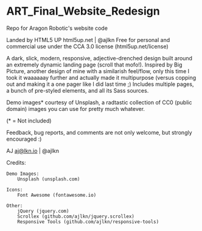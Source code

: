 # ART_Final_Website_Redesign
Repo for Aragon Robotic's website code

Landed by HTML5 UP
html5up.net | @ajlkn
Free for personal and commercial use under the CCA 3.0 license (html5up.net/license)


A dark, slick, modern, responsive, adjective-drenched design built around an extremely
dynamic landing page (scroll that mofo!). Inspired by Big Picture, another design
of mine with a similarish feel/flow, only this time I took it waaaaaay further and
actually made it multipurpose (versus copping out and making it a one pager like I
did last time ;) Includes multiple pages, a bunch of pre-styled elements, and all
its Sass sources.

Demo images* courtesy of Unsplash, a radtastic collection of CC0 (public domain) images
you can use for pretty much whatever.

(* = Not included)

Feedback, bug reports, and comments are not only welcome, but strongly encouraged :)

AJ
aj@lkn.io | @ajlkn


Credits:

	Demo Images:
		Unsplash (unsplash.com)

	Icons:
		Font Awesome (fontawesome.io)

	Other:
		jQuery (jquery.com)
		Scrollex (github.com/ajlkn/jquery.scrollex)
		Responsive Tools (github.com/ajlkn/responsive-tools)
